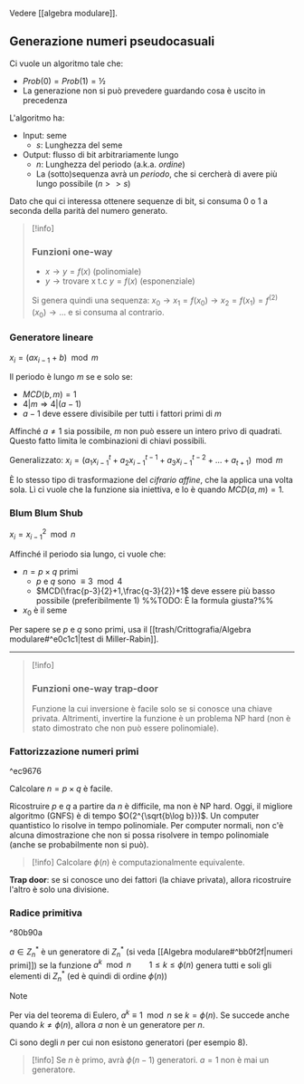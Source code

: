 Vedere [[algebra modulare]].

## Generazione numeri pseudocasuali

Ci vuole un algoritmo tale che:
- $Prob(0)=Prob(1)=½$
- La generazione non si può prevedere guardando cosa è uscito in precedenza

L'algoritmo ha:
- Input: seme
	- $s$: Lunghezza del seme
- Output: flusso di bit arbitrariamente lungo
	- $n$: Lunghezza del periodo (a.k.a. *ordine*)
	- La (sotto)sequenza avrà un *periodo*, che si cercherà di avere più lungo possibile ($n>>s$)


Dato che qui ci interessa ottenere sequenze di bit, si consuma $0$ o $1$ a seconda della parità del numero generato.

>[!info]
>### Funzioni one-way
>
>- $x→y=f(x)$ (polinomiale)
>- $y→\text{trovare x t.c }y=f(x)$ (esponenziale)
>
>Si genera quindi una sequenza:
>$x_0→x_1=f(x_0)→x_2=f(x_1)=f^{(2)}(x_0)→…$
>e si consuma al contrario.

### Generatore lineare

$x_i=(ax_{i-1}+b)\mod m$

Il periodo è lungo $m$ se e solo se:
- $MCD(b,m)=1$
- $4|m⇒4|(a-1)$
- $a-1$ deve essere divisibile per tutti i fattori primi di $m$

Affinché $a≠1$ sia possibile, $m$ non può essere un intero privo di quadrati. Questo fatto limita le combinazioni di chiavi possibili.

Generalizzato: $x_i=(a_1x_{i-1}^t+a_2x_{i-1}^{t-1}+a_3x_{i-1}^{t-2}+…+a_{t+1})\mod m$

È lo stesso tipo di trasformazione del *cifrario affine*, che la applica una volta sola. Lì ci vuole che la funzione sia iniettiva, e lo è quando $MCD(a,m)=1$.

### Blum Blum Shub
 
$x_i=x_{i-1}^2\mod n$

Affinché il periodo sia lungo, ci vuole che:
- $n=p×q$ primi
	- $p$ e $q$ sono $≡3 \mod 4$
	- $MCD(\frac{p-3}{2}+1,\frac{q-3}{2})+1$ deve essere più basso possibile (preferibilmente 1) %%TODO: È la formula giusta?%%
- $x_0$ è il seme

Per sapere se $p$ e $q$ sono primi, usa il [[trash/Crittografia/Algebra modulare#^e0c1c1|test di Miller-Rabin]].

 ---
 
>[!info]
>### Funzioni one-way trap-door
>
>Funzione la cui inversione è facile solo se si conosce una chiave privata.
>Altrimenti, invertire la funzione è un problema NP hard (non è stato dimostrato che non può essere polinomiale).

### Fattorizzazione numeri primi

^ec9676

Calcolare $n=p×q$ è facile.

Ricostruire $p$ e $q$ a partire da $n$ è difficile, ma non è NP hard.
Oggi, il migliore algoritmo (GNFS) è di tempo $O(2^{\sqrt{b\log b}})$.
Un computer quantistico lo risolve in tempo polinomiale.
Per computer normali, non c'è alcuna dimostrazione che non si possa risolvere in tempo polinomiale (anche se probabilmente non si può).

>[!info]
>Calcolare $ϕ(n)$ è computazionalmente equivalente.

**Trap door**: se si conosce uno dei fattori (la chiave privata), allora ricostruire l'altro è solo una divisione.

### Radice primitiva

^80b90a

$a∈Z_n^*$ è un generatore di $Z_n^*$ (si veda [[Algebra modulare#^bb0f2f|numeri primi]]) se la funzione
$a^k\mod n \qquad 1≤k≤ϕ(n)$
genera tutti e soli gli elementi di $Z_n^*$ (ed è quindi di ordine $ϕ(n)$)

>[!note]
>Per via del teorema di Eulero, $a^k≡1\mod n$ se $k=ϕ(n)$.
>Se succede anche quando $k≠ϕ(n)$, allora $a$ non è un generatore per $n$.

Ci sono degli $n$ per cui non esistono generatori (per esempio 8).

>[!info]
>Se $n$ è primo, avrà $ϕ(n-1)$ generatori.
>$a=1$ non è mai un generatore.

